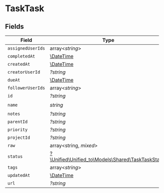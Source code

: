 # TaskTask


## Fields

| Field                                                                                      | Type                                                                                       | Required                                                                                   | Description                                                                                |
| ------------------------------------------------------------------------------------------ | ------------------------------------------------------------------------------------------ | ------------------------------------------------------------------------------------------ | ------------------------------------------------------------------------------------------ |
| `assignedUserIds`                                                                          | array<*string*>                                                                            | :heavy_minus_sign:                                                                         | N/A                                                                                        |
| `completedAt`                                                                              | [\DateTime](https://www.php.net/manual/en/class.datetime.php)                              | :heavy_minus_sign:                                                                         | N/A                                                                                        |
| `createdAt`                                                                                | [\DateTime](https://www.php.net/manual/en/class.datetime.php)                              | :heavy_minus_sign:                                                                         | N/A                                                                                        |
| `creatorUserId`                                                                            | *?string*                                                                                  | :heavy_minus_sign:                                                                         | N/A                                                                                        |
| `dueAt`                                                                                    | [\DateTime](https://www.php.net/manual/en/class.datetime.php)                              | :heavy_minus_sign:                                                                         | N/A                                                                                        |
| `followerUserIds`                                                                          | array<*string*>                                                                            | :heavy_minus_sign:                                                                         | N/A                                                                                        |
| `id`                                                                                       | *?string*                                                                                  | :heavy_minus_sign:                                                                         | N/A                                                                                        |
| `name`                                                                                     | *string*                                                                                   | :heavy_check_mark:                                                                         | N/A                                                                                        |
| `notes`                                                                                    | *?string*                                                                                  | :heavy_minus_sign:                                                                         | N/A                                                                                        |
| `parentId`                                                                                 | *?string*                                                                                  | :heavy_minus_sign:                                                                         | N/A                                                                                        |
| `priority`                                                                                 | *?string*                                                                                  | :heavy_minus_sign:                                                                         | N/A                                                                                        |
| `projectId`                                                                                | *?string*                                                                                  | :heavy_minus_sign:                                                                         | N/A                                                                                        |
| `raw`                                                                                      | array<string, *mixed*>                                                                     | :heavy_minus_sign:                                                                         | N/A                                                                                        |
| `status`                                                                                   | [?\Unified\Unified_to\Models\Shared\TaskTaskStatus](../../Models/Shared/TaskTaskStatus.md) | :heavy_minus_sign:                                                                         | N/A                                                                                        |
| `tags`                                                                                     | array<*string*>                                                                            | :heavy_minus_sign:                                                                         | N/A                                                                                        |
| `updatedAt`                                                                                | [\DateTime](https://www.php.net/manual/en/class.datetime.php)                              | :heavy_minus_sign:                                                                         | N/A                                                                                        |
| `url`                                                                                      | *?string*                                                                                  | :heavy_minus_sign:                                                                         | N/A                                                                                        |